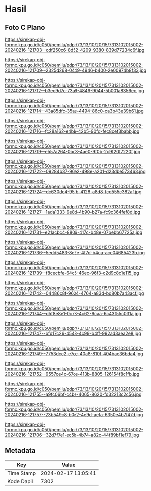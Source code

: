 # Hasil

## Foto C Plano

https://sirekap-obj-formc.kpu.go.id/c050/pemilu/pdpr/73/13/10/20/15/7313102015002-20240216-121703--cdf250c6-8d52-4209-9380-839d77234c6f.jpg

https://sirekap-obj-formc.kpu.go.id/c050/pemilu/pdpr/73/13/10/20/15/7313102015002-20240216-121709--2325d268-0449-4946-b400-2e00974b8f33.jpg

https://sirekap-obj-formc.kpu.go.id/c050/pemilu/pdpr/73/13/10/20/15/7313102015002-20240216-121712--b3ec9d7c-73a6-4849-9044-5b001a8356ec.jpg

https://sirekap-obj-formc.kpu.go.id/c050/pemilu/pdpr/73/13/10/20/15/7313102015002-20240216-121714--43a85dfc-35ae-4494-86c0-ca3b43e39b61.jpg

https://sirekap-obj-formc.kpu.go.id/c050/pemilu/pdpr/73/13/10/20/15/7313102015002-20240216-121716--fc28a162-e4bb-42b5-90fd-fec8cef3babb.jpg

https://sirekap-obj-formc.kpu.go.id/c050/pemilu/pdpr/73/13/10/20/15/7313102015002-20240216-121719--e557a264-0bc3-4ae0-9f0b-2c9f20f7220f.jpg

https://sirekap-obj-formc.kpu.go.id/c050/pemilu/pdpr/73/13/10/20/15/7313102015002-20240216-121722--09284b37-96e2-498e-a201-d23dbe573463.jpg

https://sirekap-obj-formc.kpu.go.id/c050/pemilu/pdpr/73/13/10/20/15/7313102015002-20240216-121724--dc630dc4-95fb-4128-a8d8-fcd555c382af.jpg

https://sirekap-obj-formc.kpu.go.id/c050/pemilu/pdpr/73/13/10/20/15/7313102015002-20240216-121727--1ada1333-9e8d-4b90-b27a-fc9c364fef8d.jpg

https://sirekap-obj-formc.kpu.go.id/c050/pemilu/pdpr/73/13/10/20/15/7313102015002-20240216-121731--e21acbc4-8806-417c-b48e-07bebb67725a.jpg

https://sirekap-obj-formc.kpu.go.id/c050/pemilu/pdpr/73/13/10/20/15/7313102015002-20240216-121736--5edd5483-8e2e-4f7d-b4ca-acc04685423b.jpg

https://sirekap-obj-formc.kpu.go.id/c050/pemilu/pdpr/73/13/10/20/15/7313102015002-20240216-121739--f8cecbfe-64c5-46ec-96f3-c2d9c8c1e115.jpg

https://sirekap-obj-formc.kpu.go.id/c050/pemilu/pdpr/73/13/10/20/15/7313102015002-20240216-121742--04486c8f-9634-4764-a83d-bd80b7a43acf.jpg

https://sirekap-obj-formc.kpu.go.id/c050/pemilu/pdpr/73/13/10/20/15/7313102015002-20240216-121744--d5f8e8e1-0c78-4c62-9caa-6c43f55c031a.jpg

https://sirekap-obj-formc.kpu.go.id/c050/pemilu/pdpr/73/13/10/20/15/7313102015002-20240216-121747--bfd17c26-4548-4c99-b4ff-992ad3aea2e8.jpg

https://sirekap-obj-formc.kpu.go.id/c050/pemilu/pdpr/73/13/10/20/15/7313102015002-20240216-121749--7753dcc2-e7ce-40a8-810f-404bae36bda4.jpg

https://sirekap-obj-formc.kpu.go.id/c050/pemilu/pdpr/73/13/10/20/15/7313102015002-20240216-121752--9557ce4c-67ce-413b-8805-126154f8c1fb.jpg

https://sirekap-obj-formc.kpu.go.id/c050/pemilu/pdpr/73/13/10/20/15/7313102015002-20240216-121755--a9fc06bf-c4be-4065-8620-fd32213c2c56.jpg

https://sirekap-obj-formc.kpu.go.id/c050/pemilu/pdpr/73/13/10/20/15/7313102015002-20240216-121757--23b549c8-b0e2-4e9d-aefa-6350e4b7f47d.jpg

https://sirekap-obj-formc.kpu.go.id/c050/pemilu/pdpr/73/13/10/20/15/7313102015002-20240216-121706--32d7f7e1-ec5b-4b74-a82c-44f89bf1ef79.jpg


## Metadata

| Key        | Value               |
| ---------- | ------------------- |
| Time Stamp | 2024-02-17 13:05:41 |
| Kode Dapil | 7302                |



